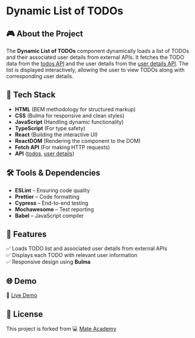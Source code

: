# Dynamic List of TODOs

## 🎮 About the Project
The **Dynamic List of TODOs** component dynamically loads a list of TODOs and their associated user details from external APIs. It fetches the TODO data from the [todos API](https://mate-academy.github.io/react_dynamic-list-of-todos/api/todos.json) and the user details from the [user details API](https://mate-academy.github.io/react_dynamic-list-of-todos/api/users.json). The list is displayed interactively, allowing the user to view TODOs along with corresponding user details.

## 🚀 Tech Stack
- **HTML** (BEM methodology for structured markup)  
- **CSS** (Bulma for responsive and clean styles)  
- **JavaScript** (Handling dynamic functionality)  
- **TypeScript** (For type safety)  
- **React** (Building the interactive UI)  
- **ReactDOM** (Rendering the component to the DOM)  
- **Fetch API** (For making HTTP requests)  
- **API** ([todos](https://mate-academy.github.io/react_dynamic-list-of-todos/api/todos.json), [user details](https://mate-academy.github.io/react_dynamic-list-of-todos/api/users.json))

## 🛠️ Tools & Dependencies
- **ESLint** – Ensuring code quality  
- **Prettier** – Code formatting  
- **Cypress** – End-to-end testing  
- **Mochawesome** – Test reporting  
- **Babel** – JavaScript compiler  

## 📌 Features
✅ Loads TODO list and associated user details from external APIs  
✅ Displays each TODO with relevant user information  
✅ Responsive design using **Bulma**

## 🌐 Demo
🔗 [Live Demo](https://AndriiZakharenko.github.io/dynamic-list-of-todos/)

## 📜 License
This project is forked from 💻 [Mate Academy](https://github.com/mate-academy/react_dynamic-list-of-todos)
